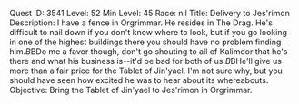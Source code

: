 Quest ID: 3541
Level: 52
Min Level: 45
Race: nil
Title: Delivery to Jes'rimon
Description: I have a fence in Orgrimmar. He resides in The Drag. He's difficult to nail down if you don't know where to look, but if you go looking in one of the highest buildings there you should have no problem finding him.$B$BDo me a favor though, don't go shouting to all of Kalimdor that he's there and what his business is--it'd be bad for both of us.$B$BHe'll give us more than a fair price for the Tablet of Jin'yael. I'm not sure why, but you should have seen how excited he was to hear about its whereabouts.
Objective: Bring the Tablet of Jin'yael to Jes'rimon in Orgrimmar.
